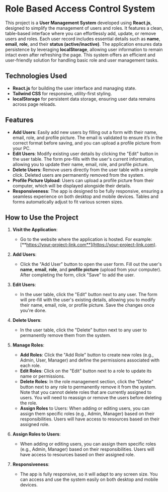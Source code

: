 # Role Based Access Control System

This project is a **User Management System** developed using **React.js**, designed to simplify the management of users and roles. It features a clean, table-based interface where you can effortlessly add, update, or remove users and roles. Each user record includes essential details such as **name**, **email**, **role**, and their **status (active/inactive)**. The application ensures data persistence by leveraging **localStorage**, allowing user information to remain intact even after refreshing the page. This system offers an efficient and user-friendly solution for handling basic role and user management tasks.

## Technologies Used

- **React.js** for building the user interface and managing state.
- **Tailwind CSS** for responsive, utility-first styling.
- **localStorage** for persistent data storage, ensuring user data remains across page reloads.

## Features

- **Add Users**: Easily add new users by filling out a form with their name, email, role, and profile picture. The email is validated to ensure it’s in the correct format before saving, and you can upload a profile picture from your PC.
- **Edit Users**: Modify existing user details by clicking the "Edit" button in the user table. The form pre-fills with the user's current information, allowing you to update their name, email, role, and profile picture.
- **Delete Users**: Remove users directly from the user table with a simple click. Deleted users are permanently removed from the system.
- **Profile Picture Upload**: Users can upload a profile picture from their computer, which will be displayed alongside their details.
- **Responsiveness**: The app is designed to be fully responsive, ensuring a seamless experience on both desktop and mobile devices. Tables and forms automatically adjust to fit various screen sizes.

## How to Use the Project

1. **Visit the Application**:
   - Go to the website where the application is hosted. For example: [**https://your-project-link.com**](https://your-project-link.com).

2. **Add Users**:
   - Click the "Add User" button to open the user form. Fill out the user's **name**, **email**, **role**, and **profile picture** (upload from your computer). After completing the form, click "Save" to add the user.

3. **Edit Users**:
   - In the user table, click the "Edit" button next to any user. The form will pre-fill with the user's existing details, allowing you to modify their name, email, role, or profile picture. Save the changes once you're done.

4. **Delete Users**:
   - In the user table, click the "Delete" button next to any user to permanently remove them from the system.

5. **Manage Roles**:
   - **Add Roles**: Click the "Add Role" button to create new roles (e.g., Admin, User, Manager) and define the permissions associated with each role.
   - **Edit Roles**: Click on the "Edit" button next to a role to update its name or permissions.
   - **Delete Roles**: In the role management section, click the "Delete" button next to any role to permanently remove it from the system. Note that you cannot delete roles that are currently assigned to users. You will need to reassign or remove the users before deleting the role.
   - **Assign Roles** to Users: When adding or editing users, you can assign them specific roles (e.g., Admin, Manager) based on their responsibilities. Users will have access to resources based on their assigned role.

6. **Assign Roles to Users**:
   - When adding or editing users, you can assign them specific roles (e.g., Admin, Manager) based on their responsibilities. Users will have access to resources based on their assigned role.

7. **Responsiveness**:
   - The app is fully responsive, so it will adapt to any screen size. You can access and use the system easily on both desktop and mobile devices.

